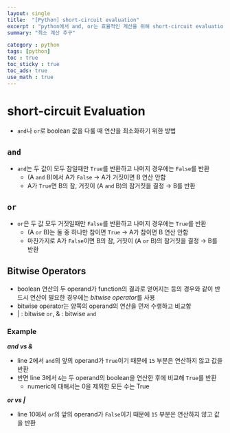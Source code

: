 ```yaml
---
layout: single
title:  "[Python] short-circuit evaluation"
excerpt : "python에서 and, or는 효율적인 계산을 위해 short-circuit evaluation을 한다." 
summary: "최소 계산 추구"

category : python
tags: [python]
toc : true
toc_sticky : true
toc_ads: true
use_math : true
---
```


# short-circuit Evaluation

- `and`나 `or`로 boolean 값을 다룰 때 연산을 최소화하기 위한 방법  
## `and`
- `and`는 두 값이 모두 참일때만 `True`를 반환하고 나머지 경우에는 `False`를 반환
    - (A `and` B)에서 A가 `False` $\to$ A가 거짓이면 B 연산 안함
    - A가 `True`면 B의 참, 거짓이 (A `and` B)의 참거짓을 결정 $\to$ B를 반환

## `or`
- `or`은 두 값 모두 거짓일때만 `False`를 반환하고 나머지 경우에는 `True`를 반환
    - (A `or` B)는 둘 중 하나만 참이면 `True` $\to$ A가 참이면 B 연산 안함
    - 마찬가지로 A가 `False`이면 B의 참, 거짓이 (A `or` B)의 참거짓을 결정 $\to$ B를 반환

## Bitwise Operators
- boolean 연산의 두 operand가 function의 결과로 얻어지는 등의 경우와 같이 반드시 연산이 필요한 경우에는 *bitwise operator*를 사용
- bitwise operator는 양쪽의 operand의 연산을 먼저 수행하고 비교함
- | : bitwise `or`, & : bitwise `and`


### Example
***and vs &***
- line 2에서 `and`의 앞의 operand가 `True`이기 때문에 `15` 부분은 연산하지 않고 값을 반환
- 반면 line 3에서 `&`는 두 operand의 boolean을 연산한 후에 비교해 `True`를 반환
    - numeric에 대해서는 0을 제외한 모든 수는 True  

***or vs |***
- line 10에서 `or`의 앞의 operand가 `False`이기 때문에 `15` 부분은 연산하지 않고 값을 반환

<script src="https://gist.github.com/hyeonchan523/d703509b5b799382190ac7453e0e8189.js"></script>

